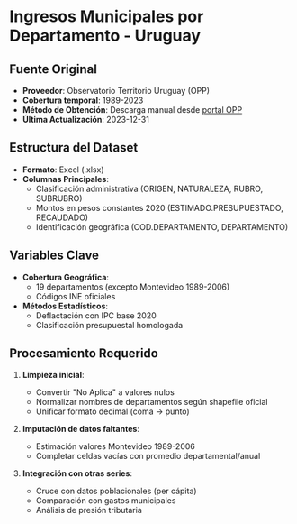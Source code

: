 # Ingresos Municipales por Departamento - Uruguay

## Fuente Original
- **Proveedor**: Observatorio Territorio Uruguay (OPP)
- **Cobertura temporal**: 1989-2023
- **Método de Obtención**: Descarga manual desde [portal OPP](https://otu.opp.gub.uy)
- **Última Actualización**: 2023-12-31

## Estructura del Dataset
- **Formato**: Excel (.xlsx)
- **Columnas Principales**:
  - Clasificación administrativa (ORIGEN, NATURALEZA, RUBRO, SUBRUBRO)
  - Montos en pesos constantes 2020 (ESTIMADO.PRESUPUESTADO, RECAUDADO)
  - Identificación geográfica (COD.DEPARTAMENTO, DEPARTAMENTO)

## Variables Clave
- **Cobertura Geográfica**:
  - 19 departamentos (excepto Montevideo 1989-2006)
  - Códigos INE oficiales
- **Métodos Estadísticos**:
  - Deflactación con IPC base 2020
  - Clasificación presupuestal homologada

## Procesamiento Requerido
1. **Limpieza inicial**:
   - Convertir "No Aplica" a valores nulos
   - Normalizar nombres de departamentos según shapefile oficial
   - Unificar formato decimal (coma → punto)

2. **Imputación de datos faltantes**:
   - Estimación valores Montevideo 1989-2006
   - Completar celdas vacías con promedio departamental/anual

3. **Integración con otras series**:
   - Cruce con datos poblacionales (per cápita)
   - Comparación con gastos municipales
   - Análisis de presión tributaria

